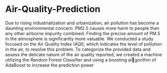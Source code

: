 # Air-Quality-Prediction
Due to rising industrialization and urbanization, air pollution has become a daunting environmental concern. PM2.5 causes more harm to people than any other airborne impurity combined. Finding the precise amount of PM.5 in the atmosphere is significantly more valuable. We conducted a study focused on the Air Quality Index (AQI), which indicates the level of pollution in the air, to resolve this problem. To categorize the provided data and assess the delicate nature of the air quality reported, we created a machine utilizing the Random Forest Classifier and using a boosting algorithm of AdaBoost to increase the prediction power
